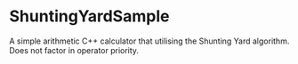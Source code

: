 # ShuntingYardSample
A simple arithmetic C++ calculator that utilising the Shunting Yard algorithm. Does not factor in operator priority.
